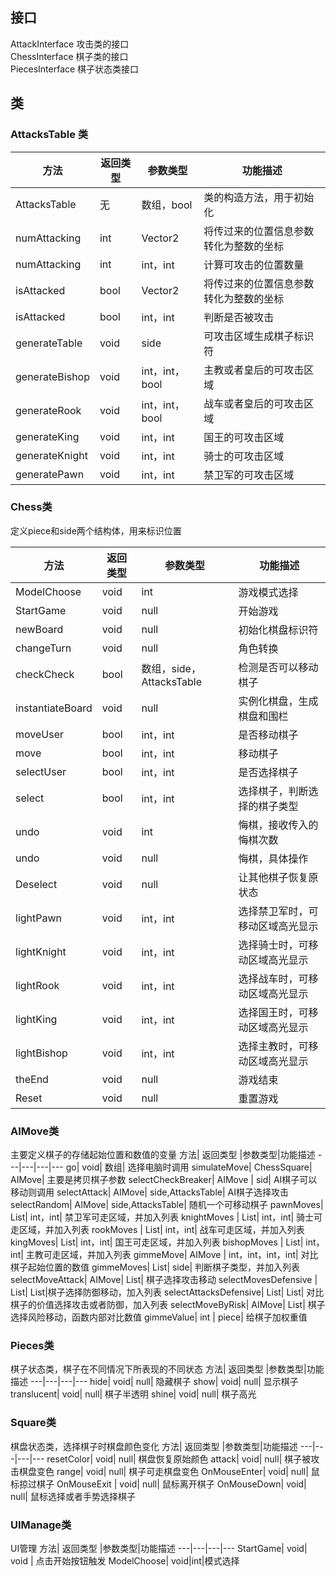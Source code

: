 ## 接口
AttackInterface 攻击类的接口    
ChessInterface 棋子类的接口             
PiecesInterface 棋子状态类接口

## 类
### AttacksTable 类

方法| 返回类型 |参数类型|功能描述
---|---|---|---
AttacksTable|	无|     数组，bool|  类的构造方法，用于初始化
numAttacking|	int|	Vector2|     将传过来的位置信息参数转化为整数的坐标
numAttacking|	int|	int，int|	计算可攻击的位置数量
isAttacked|	bool|	Vector2|	将传过来的位置信息参数转化为整数的坐标
isAttacked|	bool|	int，int|	判断是否被攻击
generateTable|	void|	side|	可攻击区域生成棋子标识符
generateBishop|	void|	int，int，bool|	主教或者皇后的可攻击区域
generateRook|	void|	int，int，bool|	战车或者皇后的可攻击区域
generateKing|	void|	int，int|	国王的可攻击区域
generateKnight|	void|	int，int|	骑士的可攻击区域
generatePawn|	void|	int，int|	禁卫军的可攻击区域


### Chess类
 定义piece和side两个结构体，用来标识位置
 
 方法| 返回类型 |参数类型|功能描述
---|---|---|---
ModelChoose|	void|	int|	    游戏模式选择
StartGame|	    void|	null|	开始游戏
newBoard|	    void|	null|	初始化棋盘标识符
changeTurn|	    void|	null|	角色转换
checkCheck|	    bool|	数组，side，AttacksTable|	检测是否可以移动棋子
instantiateBoard|	void|	null|	实例化棋盘，生成棋盘和围栏
moveUser|	    bool|	int，int|	是否移动棋子
move|	        bool|	int，int|	移动棋子
selectUser|	    bool|	int，int|	是否选择棋子
select|	        bool|	int，int|	选择棋子，判断选择的棋子类型
undo|	        void|	int	|        悔棋，接收传入的悔棋次数
undo|	        void|	null|	    悔棋，具体操作
Deselect|	    void|	null|	    让其他棋子恢复原状态
lightPawn|	    void|	int，int|	选择禁卫军时，可移动区域高光显示
lightKnight|	void|	int，int|	选择骑士时，可移动区域高光显示
lightRook|	    void|	int，int|	选择战车时，可移动区域高光显示
lightKing|	    void|	int，int|	选择国王时，可移动区域高光显示
lightBishop|	void|	int，int|	选择主教时，可移动区域高光显示
theEnd|	        void|	null|	游戏结束
Reset|	        void| 	null|	重置游戏





### AIMove类
主要定义棋子的存储起始位置和数值的变量
 方法| 返回类型 |参数类型|功能描述
---|---|---|---
go|	                void|	        数组|	选择电脑时调用
simulateMove|	    ChessSquare|	    AIMove|	主要是拷贝棋子参数
selectCheckBreaker|	AIMove	|        sid|	AI棋子可以移动则调用
selectAttack|	    AIMove|	        side,AttacksTable|	AI棋子选择攻击
selectRandom|	    AIMove|	        side,AttacksTable|	随机一个可移动棋子
pawnMoves|	        List<AIMove>|	int，int|	禁卫军可走区域，并加入列表
knightMoves	 |       List<AIMove>|	int，int|	骑士可走区域，并加入列表
rookMoves	|        List<AIMove>|	int，int|	战车可走区域，并加入列表
kingMoves|	        List<AIMove>|	int，int|	国王可走区域，并加入列表
bishopMoves	|        List<AIMove>|	int，int|	主教可走区域，并加入列表
gimmeMove|	        AIMove	|        int，int，int，int|	对比棋子起始位置的数值
gimmeMoves|	        List<AIMove>|	side|	判断棋子类型，并加入列表
selectMoveAttack|	AIMove|	        List<AIMove>|	棋子选择攻击移动
selectMovesDefensive |   List<AIMove>|	List<AIMove>|棋子选择防御移动，加入列表
selectAttacksDefensive|	List<AIMove>|	List<AIMove>|	对比棋子的价值选择攻击或者防御，加入列表
selectMoveByRisk|	AIMove|	    List<AIMove>|	棋子选择风险移动，函数内部对比数值
gimmeValue|	        int	 |      piece|	给棋子加权重值

### Pieces类
棋子状态类，棋子在不同情况下所表现的不同状态
 方法| 返回类型 |参数类型|功能描述
---|---|---|---
hide|	        void|	null|	隐藏棋子
show|	        void|	null|	显示棋子
translucent| 	void|	null|	棋子半透明
shine|	        void|	null|	棋子高光
### Square类
棋盘状态类，选择棋子时棋盘颜色变化
 方法| 返回类型 |参数类型|功能描述
---|---|---|---
resetColor|	    void|	null|	棋盘恢复原始颜色
attack|	        void|	null|	棋子被攻击棋盘变色
range|	        void|	null|	棋子可走棋盘变色
OnMouseEnter|	void|	null|	鼠标掠过棋子
OnMouseExit	|    void|	null|	鼠标离开棋子
OnMouseDown|	    void|	null|	鼠标选择或者手势选择棋子
### UIManage类
UI管理
方法| 返回类型 |参数类型|功能描述
---|---|---|---
StartGame| void| void | 点击开始按钮触发
ModelChoose| void|int|模式选择

